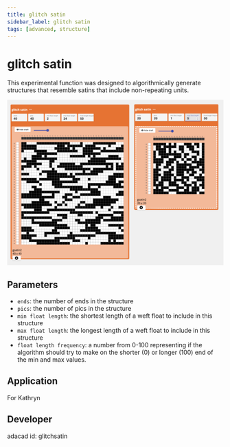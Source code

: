 ```yaml
---
title: glitch satin
sidebar_label: glitch satin
tags: [advanced, structure]
---
```

# glitch satin
This experimental function was designed to algorithmically generate structures that resemble satins that include non-repeating units.

![file](./img/glitchsatin.png)


## Parameters
- `ends`: the number of ends in the structure
- `pics`: the number of pics in the structure
- `min float length`: the shortest length of a weft float to include in this structure
- `max float length`: the longest length of a weft float to include in this structure
- `float length frequency`: a number from 0-100 representing if the algorithm should try to make on the shorter (0) or longer (100) end of the min and max values.




## Application
For Kathryn
## Developer
adacad id: glitchsatin

